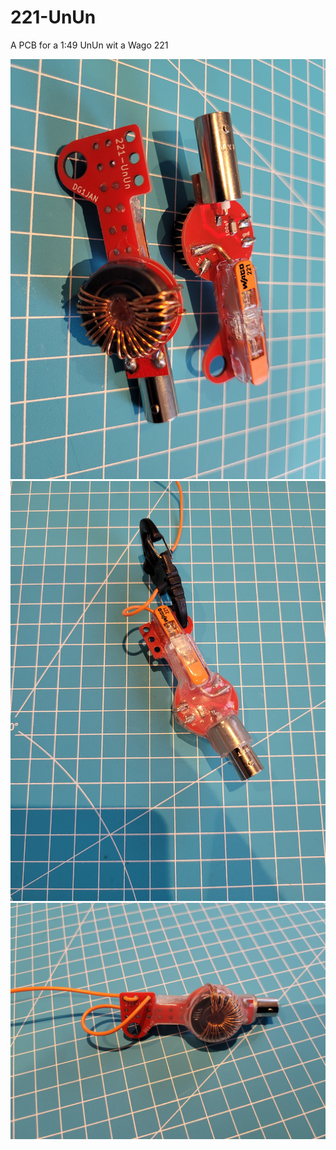 # 221-UnUn

A PCB for a 1:49 UnUn wit a Wago 221

![alt text](https://github.com/DG1JAN/221-UnUn/blob/main/Pic1.jpg)
![alt text](https://github.com/DG1JAN/221-UnUn/blob/main/Pic2.jpg)
![alt text](https://github.com/DG1JAN/221-UnUn/blob/main/Pic3.jpg)
